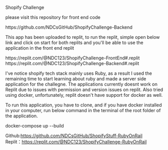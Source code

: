 Shopify Challenge

please visit this repository for front end code 
<link>https://github.com/NDCsGitHub/ShopifyChallenge-Backend</link>

This app has been uploaded to replit, to run the replit, simple open below link and click on start for both replits and you'll be able to use the application in the front end replit

<link>https://replit.com/@NDC123/ShopifyChallenge-FrontEnd#.replit</link> <br>

<link>https://replit.com/@NDC123/ShopifyChallenge-Backend#.replit</link>

I've notice shopify tech stack mainly uses Ruby, as a result I used the remaining time to start learning about ruby and made a server side  application for the challegne. The applications currently doesnt work on Replit due to issues with permission and version issues on replit. Also tried using docker, unfortunately, replit doesn't have support for docker as well.

To run this application, you have to clone, and if you have docker installed in your computer, run below command in the terminal of the root folder of the application.

docker-compose up --build

Github:<link>https://github.com/NDCsGitHub/ShopifyStuff-RubyOnRail</link><br>
Replit：<link>https://replit.com/@NDC123/ShopifyChallenge-RubyOnRail </link>
